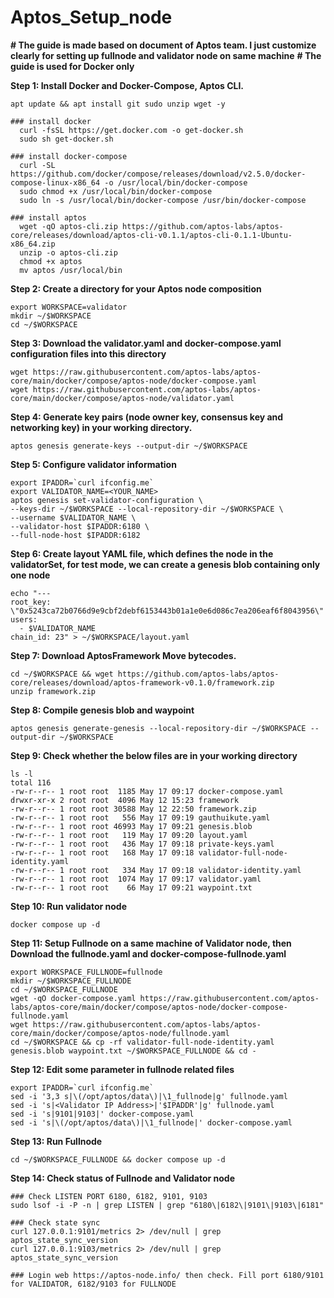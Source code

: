 # Aptos_Setup_node
**# The guide is made based on document of Aptos team. I just customize clearly for setting up fullnode and validator node on same machine**
**# The guide is used for Docker only**

**Step 1: Install Docker and Docker-Compose, Aptos CLI.**

    apt update && apt install git sudo unzip wget -y
    
    ### install docker
      curl -fsSL https://get.docker.com -o get-docker.sh
      sudo sh get-docker.sh
      
    ### install docker-compose
      curl -SL https://github.com/docker/compose/releases/download/v2.5.0/docker-compose-linux-x86_64 -o /usr/local/bin/docker-compose
      sudo chmod +x /usr/local/bin/docker-compose
      sudo ln -s /usr/local/bin/docker-compose /usr/bin/docker-compose

    ### install aptos
      wget -qO aptos-cli.zip https://github.com/aptos-labs/aptos-core/releases/download/aptos-cli-v0.1.1/aptos-cli-0.1.1-Ubuntu-x86_64.zip
      unzip -o aptos-cli.zip
      chmod +x aptos
      mv aptos /usr/local/bin

**Step 2: Create a directory for your Aptos node composition**

    export WORKSPACE=validator
    mkdir ~/$WORKSPACE
    cd ~/$WORKSPACE
    
 **Step 3: Download the validator.yaml and docker-compose.yaml configuration files into this directory**
 
    wget https://raw.githubusercontent.com/aptos-labs/aptos-core/main/docker/compose/aptos-node/docker-compose.yaml
    wget https://raw.githubusercontent.com/aptos-labs/aptos-core/main/docker/compose/aptos-node/validator.yaml
 
 **Step 4: Generate key pairs (node owner key, consensus key and networking key) in your working directory.**
 
    aptos genesis generate-keys --output-dir ~/$WORKSPACE
    
 **Step 5: Configure validator information**
 
    export IPADDR=`curl ifconfig.me`
    export VALIDATOR_NAME=<YOUR_NAME>
    aptos genesis set-validator-configuration \
    --keys-dir ~/$WORKSPACE --local-repository-dir ~/$WORKSPACE \
    --username $VALIDATOR_NAME \
    --validator-host $IPADDR:6180 \
    --full-node-host $IPADDR:6182
  
  **Step 6: Create layout YAML file, which defines the node in the validatorSet, for test mode, we can create a genesis blob containing only one node**
  
    echo "---
    root_key: \"0x5243ca72b0766d9e9cbf2debf6153443b01a1e0e6d086c7ea206eaf6f8043956\"
    users:
      - $VALIDATOR_NAME
    chain_id: 23" > ~/$WORKSPACE/layout.yaml
    
 **Step 7: Download AptosFramework Move bytecodes.**
 
    cd ~/$WORKSPACE && wget https://github.com/aptos-labs/aptos-core/releases/download/aptos-framework-v0.1.0/framework.zip
    unzip framework.zip

**Step 8: Compile genesis blob and waypoint**

    aptos genesis generate-genesis --local-repository-dir ~/$WORKSPACE --output-dir ~/$WORKSPACE
    
**Step 9: Check whether the below files are in your working directory**
    
    ls -l
    total 116
    -rw-r--r-- 1 root root  1185 May 17 09:17 docker-compose.yaml
    drwxr-xr-x 2 root root  4096 May 12 15:23 framework
    -rw-r--r-- 1 root root 30588 May 12 22:50 framework.zip
    -rw-r--r-- 1 root root   556 May 17 09:19 gauthuikute.yaml
    -rw-r--r-- 1 root root 46993 May 17 09:21 genesis.blob
    -rw-r--r-- 1 root root   119 May 17 09:20 layout.yaml
    -rw-r--r-- 1 root root   436 May 17 09:18 private-keys.yaml
    -rw-r--r-- 1 root root   168 May 17 09:18 validator-full-node-identity.yaml
    -rw-r--r-- 1 root root   334 May 17 09:18 validator-identity.yaml
    -rw-r--r-- 1 root root  1074 May 17 09:17 validator.yaml
    -rw-r--r-- 1 root root    66 May 17 09:21 waypoint.txt
    
**Step 10: Run validator node**

    docker compose up -d

**Step 11: Setup Fullnode on a same machine of Validator node, then Download the fullnode.yaml and docker-compose-fullnode.yaml**

    export WORKSPACE_FULLNODE=fullnode
    mkdir ~/$WORKSPACE_FULLNODE
    cd ~/$WORKSPACE_FULLNODE
    wget -qO docker-compose.yaml https://raw.githubusercontent.com/aptos-labs/aptos-core/main/docker/compose/aptos-node/docker-compose-fullnode.yaml
    wget https://raw.githubusercontent.com/aptos-labs/aptos-core/main/docker/compose/aptos-node/fullnode.yaml
    cd ~/$WORKSPACE && cp -rf validator-full-node-identity.yaml genesis.blob waypoint.txt ~/$WORKSPACE_FULLNODE && cd -
    
**Step 12: Edit some parameter in fullnode related files**
    
    export IPADDR=`curl ifconfig.me`
    sed -i '3,3 s|\(/opt/aptos/data\)|\1_fullnode|g' fullnode.yaml
    sed -i 's|<Validator IP Address>|'$IPADDR'|g' fullnode.yaml
    sed -i 's|9101|9103|' docker-compose.yaml
    sed -i 's|\(/opt/aptos/data\)|\1_fullnode|' docker-compose.yaml
    
**Step 13: Run Fullnode**
    
    cd ~/$WORKSPACE_FULLNODE && docker compose up -d
    
**Step 14: Check status of Fullnode and Validator node**

    ### Check LISTEN PORT 6180, 6182, 9101, 9103
    sudo lsof -i -P -n | grep LISTEN | grep "6180\|6182\|9101\|9103\|6181"
    
    ### Check state sync 
    curl 127.0.0.1:9101/metrics 2> /dev/null | grep aptos_state_sync_version
    curl 127.0.0.1:9103/metrics 2> /dev/null | grep aptos_state_sync_version
    
    ### Login web https://aptos-node.info/ then check. Fill port 6180/9101 for VALIDATOR, 6182/9103 for FULLNODE
    
    
